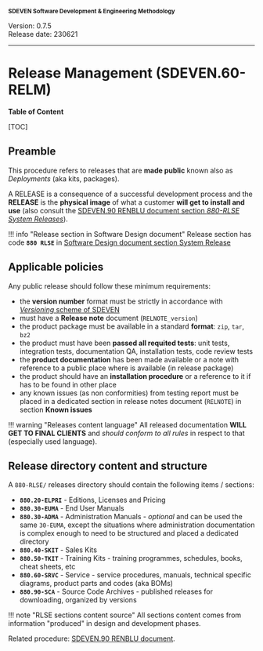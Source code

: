<small>**SDEVEN Software Development & Engineering Methodology**</small>

Version: 0.7.5<br>
Release date: 230621

***

# Release Management (SDEVEN.60-RELM)

**Table of Content**

[TOC]


## Preamble

This procedure refers to releases that are **made public** known also as *Deployments* (aka kits, packages).

A RELEASE is a consequence of a successful development process and the **RELEASE** is the **physical image** of what a customer **will get to install and use** (also consult the [SDEVEN.90 RENBLU document section *880-RLSE System Releases*](SDEVEN.90_RENBLU.md#880-rlse-system-releases)).

!!! info "Release section in Software Design document"
    Release section has code **`880 RLSE`** in [Software Design document section System Release](Appendix_B_DSGN_Content_Index.md#880-rlse-system-release)

## Applicable policies

Any public release should follow these minimum requirements:

* the **version number** format must be strictly in accordance with [*Versioning* scheme of SDEVEN](SDEVEN.30_RENVER.md)
* must have a **Release note** document (`RELNOTE_version`)
* the product package must be available in a standard **format**: `zip`, `tar`, `bz2`
* the product must have been **passed all requited tests**: unit tests, integration tests, documentation QA, installation tests, code review tests
* the **product documentation** has been made available or a note with reference to a public place where is available (in release package)
* the product should have an **installation procedure** or a reference to it if has to be found in other place
* any known issues (as non conformities) from testing report must be placed in a dedicated section in release notes document (`RELNOTE`) in section **Known issues**

!!! warning "Releases content language"
    All released documentation **WILL GET TO FINAL CLIENTS** and *should conform to all rules* in respect to that (especially used language).


## Release directory content and structure

A `880-RLSE/` releases directory should contain the following items / sections:

* **`880.20-ELPRI`** - Editions, Licenses and Pricing
* **`880.30-EUMA`** - End User Manuals
* **`880.30-ADMA`** - Administration Manuals - *optional* and can be used the same `30-EUMA`, except the situations where administration documentation is complex enough to need to be structured and placed a dedicated directory
* **`880.40-SKIT`** - Sales Kits
* **`880.50-TKIT`** - Training Kits - training programmes, schedules, books, cheat sheets, etc
* **`880.60-SRVC`** - Service - service procedures, manuals, technical specific diagrams, product parts and codes (aka BOMs)
* **`880.90-SCA`** - Source Code Archives - published releases for downloading, organized by versions

!!! note "RLSE sections content source"
    All sections content comes from information "produced" in design and development phases.

Related procedure: [SDEVEN.90 RENBLU document](SDEVEN.90_RENBLU.md#880-rlse-system-releases).




